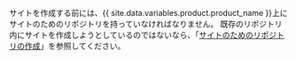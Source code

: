 サイトを作成する前には、{{ site.data.variables.product.product_name }}上にサイトのためのリポジトリを持っていなければなりません。 既存のリポジトリ内にサイトを作成しようとしているのではないなら、「[サイトのためのリポジトリの作成](#creating-a-repository-for-your-site)」を参照してください。
